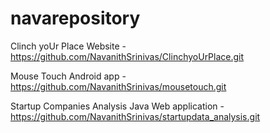 # navarepository
Clinch yoUr Place Website - https://github.com/NavanithSrinivas/ClinchyoUrPlace.git


Mouse Touch Android app - https://github.com/NavanithSrinivas/mousetouch.git


Startup Companies Analysis Java Web application - https://github.com/NavanithSrinivas/startupdata_analysis.git 
